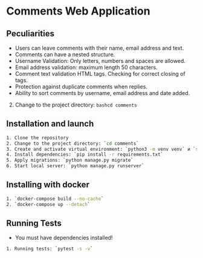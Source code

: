 # Comments Web Application
## Peculiarities
- Users can leave comments with their name, email address and text.
- Comments can have a nested structure.
- Username Validation: Only letters, numbers and spaces are allowed.
- Email address validation: maximum length 50 characters.
- Comment text validation HTML tags. Checking for correct closing of tags.
- Protection against duplicate comments when replies.
- Ability to sort comments by username, email address and date added.
2. Change to the project directory: ```bashcd comments```


## Installation and launch
```bash
1. Clone the repository
2. Change to the project directory: `cd comments`
3. Create and activate virtual environment: `python3 -m venv venv` и `source venv/bin/activate` (или `venv\Scripts\activate` на Windows)
4. Install dependencies: `pip install -r requirements.txt`
5. Apply migrations: `python manage.py migrate`
6. Start local server: `python manage.py runserver`
```

## Installing with docker
```bash
1. `docker-compose build --no-cache`
2. `docker-compose up --detach`
```

## Running Tests
- You must have dependencies installed!
```bash
1. Running tests: `pytest -s -v`
```